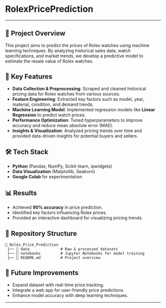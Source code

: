 # RolexPricePrediction
---
## 📌 Project Overview  
This project aims to predict the prices of Rolex watches using machine learning techniques. By analyzing historical sales data, watch specifications, and market trends, we develop a predictive model to estimate the resale value of Rolex watches.  

## 🚀 Key Features  
- **Data Collection & Preprocessing**: Scraped and cleaned historical pricing data for Rolex watches from various sources.  
- **Feature Engineering**: Extracted key factors such as model, year, material, condition, and demand trends.  
- **Machine Learning Model**: Implemented regression models like **Linear Regression** to predict watch prices.  
- **Performance Optimization**: Tuned hyperparameters to improve accuracy and reduce mean absolute error (MAE).  
- **Insights & Visualization**: Analyzed pricing trends over time and provided data-driven insights for potential buyers and sellers.  

## 🛠️ Tech Stack  
- **Python** (Pandas, NumPy, Scikit-learn, ipwidgets)  
- **Data Visualization** (Matplotlib, Seaborn)  
- **Google Colab** for experimentation  

## 📊 Results  
- Achieved **90% accuracy** in price prediction.  
- Identified key factors influencing Rolex prices.  
- Provided an interactive dashboard for visualizing pricing trends.  

## 📂 Repository Structure  
```
📁 Rolex_Price_Prediction  
 ├── 📂 data              # Raw & processed datasets  
 ├── 📂 notebooks         # Jupyter Notebooks for model training    
 ├── 📜 README.md         # Project overview  
```

## 🔮 Future Improvements  
- Expand dataset with real-time price tracking.  
- Integrate a web app for user-friendly price predictions.  
- Enhance model accuracy with deep learning techniques.  

---
